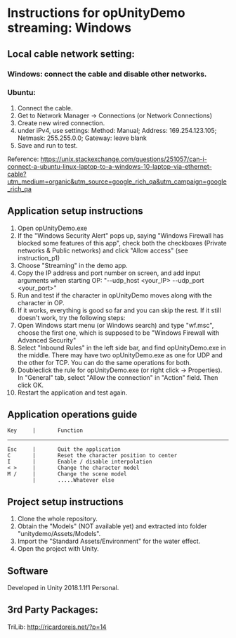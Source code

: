 # Instructions for opUnityDemo streaming: Windows

## Local cable network setting: 
### Windows: connect the cable and disable other networks. 
### Ubuntu: 
1. Connect the cable. 
2. Get to Network Manager -> Connections (or Network Connections)
3. Create new wired connection. 
4. under iPv4, use settings: 
	Method: Manual;
	Address: 169.254.123.105;
	Netmask: 255.255.0.0;
	Gateway: leave blank
5. Save and run to test.

Reference: https://unix.stackexchange.com/questions/251057/can-i-connect-a-ubuntu-linux-laptop-to-a-windows-10-laptop-via-ethernet-cable?utm_medium=organic&utm_source=google_rich_qa&utm_campaign=google_rich_qa

## Application setup instructions
1. Open opUnityDemo.exe
2. If the "Windows Security Alert" pops up, saying "Windows Firewall has blocked some features of this app", check both the checkboxes (Private networks & Public networks) and click "Allow access" (see instruction_p1)
3. Choose "Streaming" in the demo app. 
4. Copy the IP address and port number on screen, and add input arguments when starting OP: "--udp_host <your_IP> --udp_port <your_port>"
5. Run and test if the character in opUnityDemo moves along with the character in OP. 
6. If it works, everything is good so far and you can skip the rest. If it still doesn't work, try the following steps:
7. Open Windows start menu (or Windows search) and type "wf.msc", choose the first one, which is supposed to be "Windows Firewall with Advanced Security"
8. Select "Inbound Rules" in the left side bar, and find opUnityDemo.exe in the middle. There may have two opUnityDemo.exe as one for UDP and the other for TCP. You can do the same operations for both. 
9. Doubleclick the rule for opUnityDemo.exe (or right click -> Properties). In "General" tab, select "Allow the connection" in "Action" field. Then click OK. 
10. Restart the application and test again. 

## Application operations guide
	Key		|		Function
-----------------------------------------------------
	Esc		|		Quit the application
	C 		|		Reset the character position to center
	I 		|		Enable / disable interpolation
	< >		|		Change the character model
	M /		|		Change the scene model
			|		.....Whatever else

## Project setup instructions
1. Clone the whole repository.
2. Obtain the "Models" (NOT available yet) and extracted into folder "unitydemo/Assets/Models".
3. Import the "Standard Assets/Environment" for the water effect. 
3. Open the project with Unity.

## Software
Developed in Unity 2018.1.1f1 Personal.

## 3rd Party Packages:
TriLib: http://ricardoreis.net/?p=14
